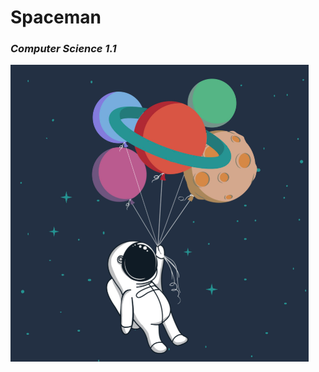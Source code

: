 # Spaceman
### *Computer Science 1.1*

<img text-align="center" src="https://github.com/jayceazua/spaceman/blob/master/spaceman_cs1.1.png">
